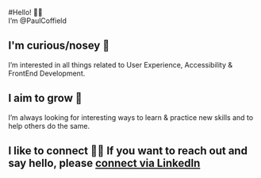 #Hello! 👋🏼  
I’m @PaulCoffield

## I'm curious/nosey 👀  
I’m interested in all things related to User Experience, Accessibility & FrontEnd Development.

## I aim to grow 🌱  
I’m always looking for interesting ways to learn & practice new skills and to help others do the same.

## I like to connect 👋🏼 If you want to reach out and say hello, please [connect via LinkedIn](https://linkedin.com/in/paul-coffield)

<!---
PaulCoffield/PaulCoffield is a ✨ special ✨ repository because its `README.md` (this file) appears on your GitHub profile.
You can click the Preview link to take a look at your changes.
--->
